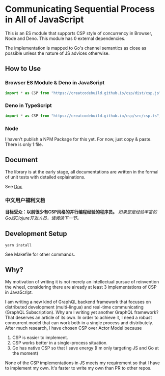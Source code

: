 # Communicating Sequential Process in All of JavaScript
This is an ES module that supports CSP style of concurrency in Browser, Node and Deno. This module has 0 external dependencies.

The implementation is mapped to Go's channel semantics as close as possible unless the nature of JS advices otherwise.

## How to Use
### Browser ES Module & Deno in JavaScript
```js
import * as CSP from "https://creatcodebuild.github.io/csp/dist/csp.js";
```
### Deno in TypeScript
```js
import * as CSP from "https://creatcodebuild.github.io/csp/src/csp.ts";
```
### Node
I haven't publish a NPM Package for this yet. For now, just copy & paste. There is only 1 file.

## Document
The library is at the early stage, all documentations are written in the formal of unit tests with detailed explainations.

See [Doc](./csp_doc.ts)

### 中文用户福利文档
__目标受众：以前很少有CSP风格的并行编程经验的程序员。__
*如果您是经验丰富的Go或Clojure开发人员，请阅读下一节。*

## Development Setup
```
yarn install
```
See Makefile for other commands.

## Why?
My motivation of writing it is not merely an intellectual pursue of reinvention the wheel, considering there are already at least 3 implementations of CSP in JavaScript.

I am writing a new kind of GraphQL backend framework that focuses on distributed development (multi-lingua) and real-time communicating (GraphQL Subscription). Why am I writing yet another GraphQL framework? That deserves an article of its own. In order to achieve it, I need a robust concurrent model that can work both in a single process and distributely. After much research, I have chosen CSP over Actor Model because 

1. CSP is easier to implement.
2. CSP works better in a single-process situation.
3. Go has native CSP so that I save energy (I'm only targeting JS and Go at the moment)

None of the CSP implementations in JS meets my requirement so that I have to implement my own. It's faster to write my own than PR to other repos.
